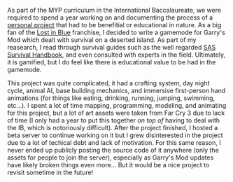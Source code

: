 As part of the MYP curriculum in the International Baccalaureate, we were required to spend a year working on and documenting the process of a [personal project](https://www.ibo.org/programmes/middle-years-programme/assessment-and-exams/personal-project/) that had to be benefitial or educational in nature. As a big fan of the [Lost in Blue](https://en.wikipedia.org/wiki/Lost_in_Blue) franchise, I decided to write a gamemode for Garry's Mod which dealt with survival on a deserted island. As part of my reasearch, I read through survival guides such as the well regarded [SAS Survival Handbook](https://en.wikipedia.org/wiki/The_SAS_Survival_Handbook), and even consulted with experts in the field. Ultimately, it is gamified, but I do feel like there is educational value to be had in the gamemode.

This project was quite complicated, it had a crafting system, day night cycle, animal AI, base building mechanics, and immersive first-person hand animations (for things like eating, drinking, running, jumping, swimming, etc...). I spent a lot of time mapping, programming, modeling, and animating for this project, but a lot of art assets were taken from Far Cry 3 due to lack of time (I only had a year to put this together *on top of* having to deal with the IB, which is notoriously difficult). After the project finished, I hosted a beta server to continue working on it but I grew disinterested in the project due to a lot of techical debt and lack of motivation. For this same reason, I never ended up publicly posting the source code of it anywhere (only the assets for people to join the server), especially as Garry's Mod updates have likely broken things even more... But it would be a nice project to revisit sometime in the future!
